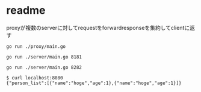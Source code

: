 # readme

proxyが複数のserverに対してrequestをforwardresponseを集約してclientに返す

`go run ./proxy/main.go `

`go run ./server/main.go 8181`

`go run ./server/main.go 8282`


```
$ curl localhost:8080
{"person_list":[{"name":"hoge","age":1},{"name":"hoge","age":1}]}
```
